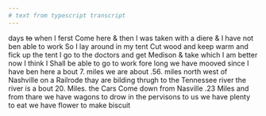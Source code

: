 ```yaml
---
# text from typescript transcript
---
```

days ~~to~~ when I ferst Come here & then I was taken with a diere & I have not ben able to work So I lay around in my tent Cut wood and keep warm and fick up the tent  I go to the doctors and get Medison & take which I am better now  I think I Shall be able to go to work fore long we have mooved since I have ben here a bout 7. miles we are about .56. miles north west of Nashville on a Railrode thay are bilding thrugh to the Tennessee river  the river is a bout 20. Miles. the Cars Come down from Nasville .23 Miles and from thare we have wagons to drow in the pervisons to us  we have plenty to eat we have flower to make biscuit